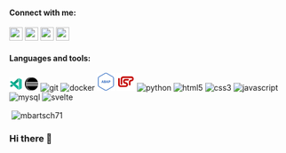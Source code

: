 #### Connect with me:

[<img height="24" width="24" src="https://cdn.jsdelivr.net/npm/simple-icons@v3/icons/linkedin.svg" />](https://www.linkedin.com/in/matthias-bartsch-b6468696/)
[<img height="24" width="24" src="https://cdn.jsdelivr.net/npm/simple-icons@v3/icons/twitter.svg" />](https://www.twitter.com/MBartsch)
[<img height="24" width="24" src="https://cdn.jsdelivr.net/npm/simple-icons@v3/icons/codewars.svg" />](https://www.codewars.com/users/MBartsch71)
[<img height="24" width="24" src="https://cdn.jsdelivr.net/npm/simple-icons@v3/icons/sap.svg" />](https://people.sap.com/mbartsch71ch)

#### Languages and tools:

<img height="24" width="24" src="icons/vscode-insiders.svg" alt="vscode-insiders"/> <img 
height="24" width="24" src="icons/eclipseide.svg" alt="eclipse"/>
<img src="https://www.vectorlogo.zone/logos/git-scm/git-scm-icon.svg" alt="git" width="32" height="32"/>
<img src="https://devicons.github.io/devicon/devicon.git/icons/docker/docker-original-wordmark.svg" alt="docker" width="32" height="32"/>
<img src="icons/abap.svg" alt="abap" width="32" height="32"/>
<img src="icons/lisp.svg" alt="lisp" width="32" height="32"/>
<img src="https://devicons.github.io/devicon/devicon.git/icons/python/python-original.svg" alt="python" width="32" height="32"/>
<img src="https://devicons.github.io/devicon/devicon.git/icons/html5/html5-original-wordmark.svg" alt="html5" width="32" height="32"/>
<img src="https://devicons.github.io/devicon/devicon.git/icons/css3/css3-original-wordmark.svg" alt="css3" width="32" height="32"/>
<img src="https://devicons.github.io/devicon/devicon.git/icons/javascript/javascript-original.svg" alt="javascript" width="32" height="32"/>
<img src="https://devicons.github.io/devicon/devicon.git/icons/mysql/mysql-original-wordmark.svg" alt="mysql" width="32" height="32"/>
<img src="https://upload.wikimedia.org/wikipedia/commons/thumb/1/1b/Svelte_Logo.svg/498px-Svelte_Logo.svg.png" alt="svelte" width="32" height="32"/>

<p>&nbsp;<img align="center" src="https://github-readme-stats.vercel.app/api?username=mbartsch71&show_icons=true" alt="mbartsch71" /></p>

### Hi there 👋

<!--
**MBartsch71/MBartsch71** is a ✨ _special_ ✨ repository because its `README.md` (this file) appears on your GitHub profile.

Here are some ideas to get you started:

- 🔭 I’m currently working on ...
- 🌱 I’m currently learning ...
- 👯 I’m looking to collaborate on ...
- 🤔 I’m looking for help with ...
- 💬 Ask me about ...
- 📫 How to reach me: ...
- 😄 Pronouns: ...
- ⚡ Fun fact: ...
-->
